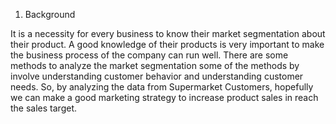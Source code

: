 1. Background

It is a necessity for every business to know their market segmentation about their product. A good knowledge of their products is very important to make the business process of the company can run well. There are some methods to analyze the market segmentation some of the methods by involve understanding customer behavior and understanding customer needs. So, by analyzing the data from Supermarket Customers, hopefully we can make a good marketing strategy to increase product sales in reach the sales target.
